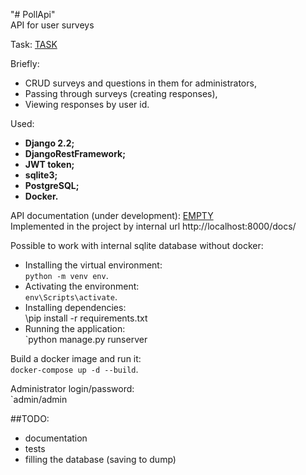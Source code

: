"# PollApi" \
API for user surveys

Task: [TASK](task.txt) 

Briefly: 
 * CRUD surveys and questions in them for administrators,
 * Passing through surveys (creating responses),
 * Viewing responses by user id.
 
Used:
 * **Django 2.2;**
 * **DjangoRestFramework;**
 * **JWT token;**
 * **sqlite3;**
 * **PostgreSQL;**
 * **Docker.**

API documentation (under development): [EMPTY](api.txt) \
Implemented in the project by internal url http://localhost:8000/docs/

Possible to work with internal sqlite database without docker:
 * Installing the virtual environment:\
`python -m venv env`.
 * Activating the environment:\
`env\Scripts\activate`.
 * Installing dependencies:\
\pip install -r requirements.txt
 * Running the application:\
`python manage.py runserver

Build a docker image and run it:\
`docker-compose up -d --build`.

Administrator login/password: \
`admin/admin

##TODO:
* documentation
* tests
* filling the database (saving to dump)
